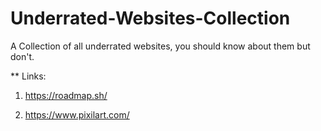 # Underrated-Websites-Collection
A Collection of all underrated websites, you should know about them but don't.

**
Links:

1. https://roadmap.sh/

3. https://www.pixilart.com/
